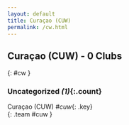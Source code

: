 ```yaml
---
layout: default
title: Curaçao (CUW)
permalink: /cw.html
---
```



## Curaçao (CUW) - 0 Clubs
{: #cw }









### Uncategorized _(1)_{:.count}


Curaçao  (CUW)  _#cuw_{: .key} <br>
{: .team #cuw }


 
